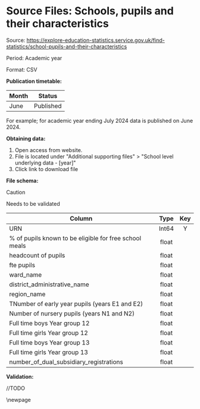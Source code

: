 # Source Files: Schools, pupils and their characteristics

Source: <https://explore-education-statistics.service.gov.uk/find-statistics/school-pupils-and-their-characteristics>

Period: Academic year

Format: CSV

**Publication timetable:**

| Month    | Status    |
|----------|-----------|
| June     | Published |

For example; for academic year ending July 2024 data is published on June 2024.

**Obtaining data:**

1. Open access from website.
2. File is located under "Additional supporting files" > "School level underlying data - [year]"
3. Click link to download file

**File schema:**

>[!CAUTION]
> Needs to be validated

| Column                                                 | Type  | Key |
|--------------------------------------------------------|:-----:|:---:|
| URN                                                    | Int64 |  Y  |
| % of pupils known to be eligible for free school meals | float |     |
| headcount of pupils                                    | float |     |
| fte pupils                                             | float |     |
| ward_name                                              | float |     |
| district_administrative_name                           | float |     |
| region_name                                            | float |     |
| TNumber of early year pupils (years E1 and E2)         | float |     |
| Number of nursery pupils (years N1 and N2)             | float |     |
| Full time boys Year group 12                           | float |     |
| Full time girls Year group 12                          | float |     |
| Full time boys Year group 13                           | float |     |
| Full time girls Year group 13                          | float |     |
| number_of_dual_subsidiary_registrations                | float |     |

**Validation:**

//TODO

<!-- Leave the rest of this page blank -->
\newpage
